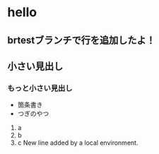 # hello

## brtestブランチで行を追加したよ！

## 小さい見出し

### もっと小さい見出し

- 箇条書き
- つぎのやつ

1. a
2. b
3. c
 New line added by a local environment.
